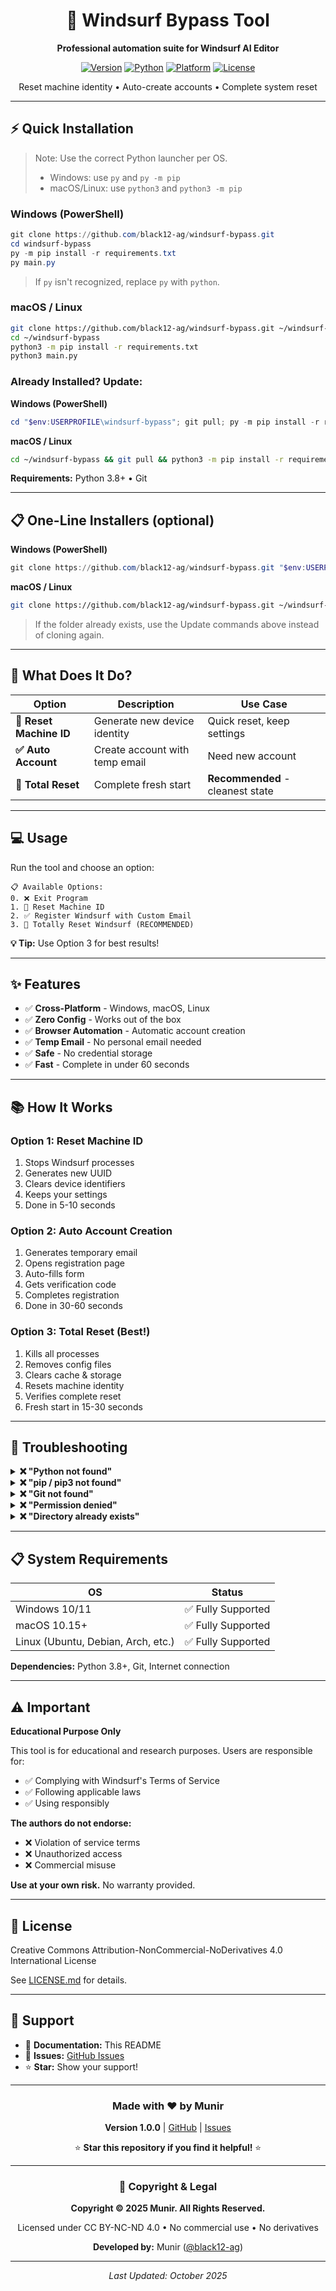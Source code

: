 <div align="center">

# 🚀 Windsurf Bypass Tool

**Professional automation suite for Windsurf AI Editor**

[![Version](https://img.shields.io/badge/version-1.0.0-blue.svg)](https://github.com/black12-ag/windsurf-bypass)
[![Python](https://img.shields.io/badge/python-3.8+-green.svg)](https://www.python.org/)
[![Platform](https://img.shields.io/badge/platform-Windows%20%7C%20macOS%20%7C%20Linux-lightgrey.svg)](https://github.com/black12-ag/windsurf-bypass)
[![License](https://img.shields.io/badge/license-Educational-yellow.svg)](LICENSE.md)

Reset machine identity • Auto-create accounts • Complete system reset

</div>

---

## ⚡ Quick Installation

> Note: Use the correct Python launcher per OS.
> - Windows: use `py` and `py -m pip`
> - macOS/Linux: use `python3` and `python3 -m pip`

### **Windows (PowerShell)**

```powershell
git clone https://github.com/black12-ag/windsurf-bypass.git
cd windsurf-bypass
py -m pip install -r requirements.txt
py main.py
```
> If `py` isn't recognized, replace `py` with `python`.

### **macOS / Linux**

```bash
git clone https://github.com/black12-ag/windsurf-bypass.git ~/windsurf-bypass
cd ~/windsurf-bypass
python3 -m pip install -r requirements.txt
python3 main.py
```

### **Already Installed? Update:**

**Windows (PowerShell)**
```powershell
cd "$env:USERPROFILE\windsurf-bypass"; git pull; py -m pip install -r requirements.txt --upgrade; py main.py
```

**macOS / Linux**
```bash
cd ~/windsurf-bypass && git pull && python3 -m pip install -r requirements.txt --upgrade && python3 main.py
```

**Requirements:** Python 3.8+ • Git

---

## 📋 One-Line Installers (optional)

**Windows (PowerShell)**
```powershell
git clone https://github.com/black12-ag/windsurf-bypass.git "$env:USERPROFILE\windsurf-bypass"; cd "$env:USERPROFILE\windsurf-bypass"; py -m pip install -r requirements.txt; py main.py
```

**macOS / Linux**
```bash
git clone https://github.com/black12-ag/windsurf-bypass.git ~/windsurf-bypass && cd ~/windsurf-bypass && python3 -m pip install -r requirements.txt && python3 main.py
```

> If the folder already exists, use the Update commands above instead of cloning again.

---

## 🎯 What Does It Do?

| Option | Description | Use Case |
|--------|-------------|----------|
| **🔄 Reset Machine ID** | Generate new device identity | Quick reset, keep settings |
| **✅ Auto Account** | Create account with temp email | Need new account |
| **🔄 Total Reset** | Complete fresh start | **Recommended** - cleanest state |

---

## 💻 Usage

Run the tool and choose an option:

```
📋 Available Options:
0. ❌ Exit Program
1. 🔄 Reset Machine ID
2. ✅ Register Windsurf with Custom Email
3. 🔄 Totally Reset Windsurf (RECOMMENDED)
```

**💡 Tip:** Use Option 3 for best results!

---

## ✨ Features

- ✅ **Cross-Platform** - Windows, macOS, Linux
- ✅ **Zero Config** - Works out of the box
- ✅ **Browser Automation** - Automatic account creation
- ✅ **Temp Email** - No personal email needed
- ✅ **Safe** - No credential storage
- ✅ **Fast** - Complete in under 60 seconds

---

## 📚 How It Works

### Option 1: Reset Machine ID
1. Stops Windsurf processes
2. Generates new UUID
3. Clears device identifiers
4. Keeps your settings
5. Done in 5-10 seconds

### Option 2: Auto Account Creation
1. Generates temporary email
2. Opens registration page
3. Auto-fills form
4. Gets verification code
5. Completes registration
6. Done in 30-60 seconds

### Option 3: Total Reset (Best!)
1. Kills all processes
2. Removes config files
3. Clears cache & storage
4. Resets machine identity
5. Verifies complete reset
6. Fresh start in 15-30 seconds

---

## 🔧 Troubleshooting

<details>
<summary><b>❌ "Python not found"</b></summary>

Install Python 3.8+ from [python.org](https://www.python.org/downloads/)

</details>

<details>
<summary><b>❌ "pip / pip3 not found"</b></summary>

Fix by OS:

- Windows:
  ```powershell
  py -m ensurepip --upgrade
  ```
- macOS (Homebrew):
  ```bash
  brew install python    # includes pip3
  ```
- Ubuntu/Debian:
  ```bash
  sudo apt update && sudo apt install -y python3-pip
  ```
- Fedora:
  ```bash
  sudo dnf install -y python3-pip
  ```
- Arch:
  ```bash
  sudo pacman -S python-pip
  ```

</details>

<details>
<summary><b>❌ "Git not found"</b></summary>

- **Windows:** [git-scm.com](https://git-scm.com/download/win)
- **macOS:** `xcode-select --install`
- **Linux:** `sudo apt install git`

</details>

<details>
<summary><b>❌ "Permission denied"</b></summary>

- **Windows:** Run PowerShell as Administrator
- **macOS/Linux:** Use `sudo python3 main.py`

</details>

<details>
<summary><b>❌ "Directory already exists"</b></summary>

Use the update command instead:
```bash
cd ~/windsurf-bypass && git pull && pip3 install -r requirements.txt --upgrade && python3 main.py
```

</details>

---

## 📋 System Requirements

| OS | Status |
|---|---|
| Windows 10/11 | ✅ Fully Supported |
| macOS 10.15+ | ✅ Fully Supported |
| Linux (Ubuntu, Debian, Arch, etc.) | ✅ Fully Supported |

**Dependencies:** Python 3.8+, Git, Internet connection

---

## ⚠️ Important

**Educational Purpose Only**

This tool is for educational and research purposes. Users are responsible for:
- ✅ Complying with Windsurf's Terms of Service
- ✅ Following applicable laws
- ✅ Using responsibly

**The authors do not endorse:**
- ❌ Violation of service terms
- ❌ Unauthorized access
- ❌ Commercial misuse

**Use at your own risk.** No warranty provided.

---

## 📄 License

Creative Commons Attribution-NonCommercial-NoDerivatives 4.0 International License

See [LICENSE.md](LICENSE.md) for details.

---

## 🙏 Support

- 📖 **Documentation:** This README
- 🐛 **Issues:** [GitHub Issues](https://github.com/black12-ag/windsurf-bypass/issues)
- ⭐ **Star:** Show your support!

---

<div align="center">

### Made with ❤️ by Munir

**Version 1.0.0** | [GitHub](https://github.com/black12-ag/windsurf-bypass) | [Issues](https://github.com/black12-ag/windsurf-bypass/issues)

⭐ **Star this repository if you find it helpful!** ⭐

---

### 📜 Copyright & Legal

**Copyright © 2025 Munir. All Rights Reserved.**

Licensed under CC BY-NC-ND 4.0 • No commercial use • No derivatives

**Developed by:** Munir ([@black12-ag](https://github.com/black12-ag))

---

*Last Updated: October 2025*

</div>

